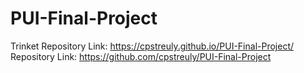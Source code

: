 # PUI-Final-Project
Trinket Repository Link: 
https://cpstreuly.github.io/PUI-Final-Project/
Repository Link: 
https://github.com/cpstreuly/PUI-Final-Project
